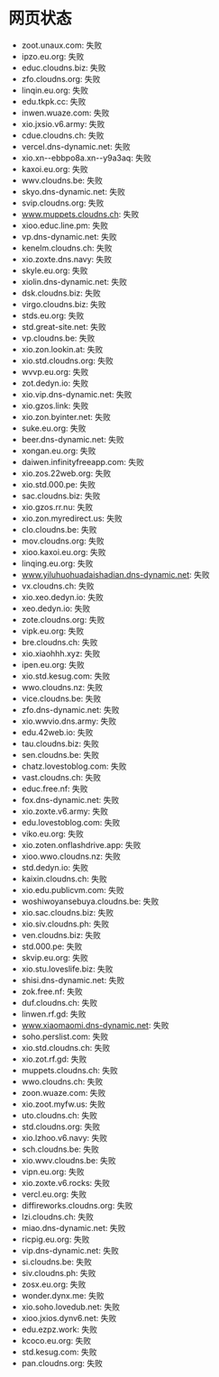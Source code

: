 # 网页状态
- zoot.unaux.com: 失败
- ipzo.eu.org: 失败
- educ.cloudns.biz: 失败
- zfo.cloudns.org: 失败
- linqin.eu.org: 失败
- edu.tkpk.cc: 失败
- inwen.wuaze.com: 失败
- xio.jxsio.v6.army: 失败
- cdue.cloudns.ch: 失败
- vercel.dns-dynamic.net: 失败
- xio.xn--ebbpo8a.xn--y9a3aq: 失败
- kaxoi.eu.org: 失败
- wwv.cloudns.be: 失败
- skyo.dns-dynamic.net: 失败
- svip.cloudns.org: 失败
- www.muppets.cloudns.ch: 失败
- xioo.educ.line.pm: 失败
- vp.dns-dynamic.net: 失败
- kenelm.cloudns.ch: 失败
- xio.zoxte.dns.navy: 失败
- skyle.eu.org: 失败
- xiolin.dns-dynamic.net: 失败
- dsk.cloudns.biz: 失败
- virgo.cloudns.biz: 失败
- stds.eu.org: 失败
- std.great-site.net: 失败
- vp.cloudns.be: 失败
- xio.zon.lookin.at: 失败
- xio.std.cloudns.org: 失败
- wvvp.eu.org: 失败
- zot.dedyn.io: 失败
- xio.vip.dns-dynamic.net: 失败
- xio.gzos.link: 失败
- xio.zon.byinter.net: 失败
- suke.eu.org: 失败
- beer.dns-dynamic.net: 失败
- xongan.eu.org: 失败
- daiwen.infinityfreeapp.com: 失败
- xio.zos.22web.org: 失败
- xio.std.000.pe: 失败
- sac.cloudns.biz: 失败
- xio.gzos.rr.nu: 失败
- xio.zon.myredirect.us: 失败
- clo.cloudns.be: 失败
- mov.cloudns.org: 失败
- xioo.kaxoi.eu.org: 失败
- linqing.eu.org: 失败
- www.yiluhuohuadaishadian.dns-dynamic.net: 失败
- vx.cloudns.ch: 失败
- xio.xeo.dedyn.io: 失败
- xeo.dedyn.io: 失败
- zote.cloudns.org: 失败
- vipk.eu.org: 失败
- bre.cloudns.ch: 失败
- xio.xiaohhh.xyz: 失败
- ipen.eu.org: 失败
- xio.std.kesug.com: 失败
- wwo.cloudns.nz: 失败
- vice.cloudns.be: 失败
- zfo.dns-dynamic.net: 失败
- xio.wwvio.dns.army: 失败
- edu.42web.io: 失败
- tau.cloudns.biz: 失败
- sen.cloudns.be: 失败
- chatz.lovestoblog.com: 失败
- vast.cloudns.ch: 失败
- educ.free.nf: 失败
- fox.dns-dynamic.net: 失败
- xio.zoxte.v6.army: 失败
- edu.lovestoblog.com: 失败
- viko.eu.org: 失败
- xio.zoten.onflashdrive.app: 失败
- xioo.wwo.cloudns.nz: 失败
- std.dedyn.io: 失败
- kaixin.cloudns.ch: 失败
- xio.edu.publicvm.com: 失败
- woshiwoyansebuya.cloudns.be: 失败
- xio.sac.cloudns.biz: 失败
- xio.siv.cloudns.ph: 失败
- ven.cloudns.biz: 失败
- std.000.pe: 失败
- skvip.eu.org: 失败
- xio.stu.loveslife.biz: 失败
- shisi.dns-dynamic.net: 失败
- zok.free.nf: 失败
- duf.cloudns.ch: 失败
- linwen.rf.gd: 失败
- www.xiaomaomi.dns-dynamic.net: 失败
- soho.perslist.com: 失败
- xio.std.cloudns.ch: 失败
- xio.zot.rf.gd: 失败
- muppets.cloudns.ch: 失败
- wwo.cloudns.ch: 失败
- zoon.wuaze.com: 失败
- xio.zoot.myfw.us: 失败
- uto.cloudns.ch: 失败
- std.cloudns.org: 失败
- xio.lzhoo.v6.navy: 失败
- sch.cloudns.be: 失败
- xio.wwv.cloudns.be: 失败
- vipn.eu.org: 失败
- xio.zoxte.v6.rocks: 失败
- vercl.eu.org: 失败
- diffireworks.cloudns.org: 失败
- lzi.cloudns.ch: 失败
- miao.dns-dynamic.net: 失败
- ricpig.eu.org: 失败
- vip.dns-dynamic.net: 失败
- si.cloudns.be: 失败
- siv.cloudns.ph: 失败
- zosx.eu.org: 失败
- wonder.dynx.me: 失败
- xio.soho.lovedub.net: 失败
- xioo.jxios.dynv6.net: 失败
- edu.ezpz.work: 失败
- kcoco.eu.org: 失败
- std.kesug.com: 失败
- pan.cloudns.org: 失败
